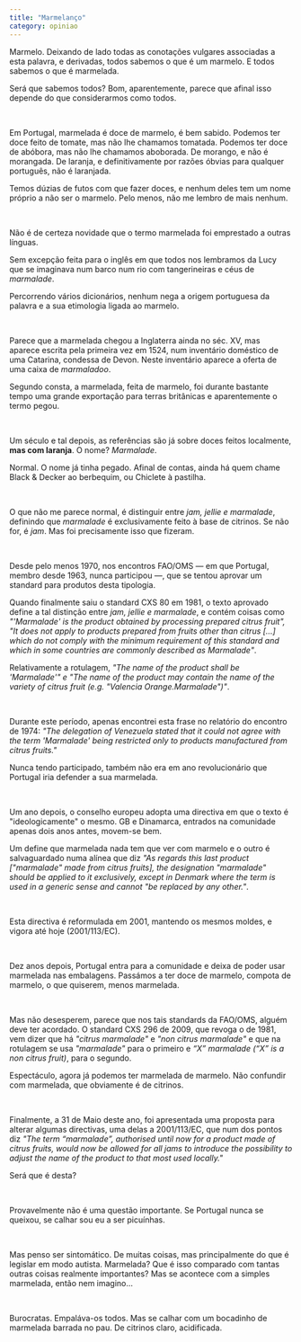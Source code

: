 ```yaml
---
title: "Marmelanço"
category: opiniao
---
```


Marmelo. Deixando de lado todas as conotações vulgares associadas a esta palavra, e derivadas, todos sabemos o que é um marmelo. E todos sabemos o que é marmelada. 

Será que sabemos todos? Bom, aparentemente, parece que afinal isso depende do que considerarmos como todos.

<br/>

Em Portugal, marmelada é doce de marmelo, é bem sabido. Podemos ter doce feito de tomate, mas não lhe chamamos tomatada. Podemos ter doce de abóbora, mas não lhe chamamos aboborada. De morango, e não é morangada. De laranja, e definitivamente por razões óbvias para qualquer português, não é laranjada.

Temos dúzias de futos com que fazer doces, e nenhum deles tem um nome próprio a não ser o marmelo. Pelo menos, não me lembro de mais nenhum.

<br/>

Não é de certeza novidade que o termo marmelada foi emprestado a outras línguas. 

Sem excepção feita para o inglês em que todos nos lembramos da Lucy que se imaginava num barco num rio com tangerineiras e céus de *marmalade*.

Percorrendo vários dicionários, nenhum nega a origem portuguesa da palavra e a sua etimologia ligada ao marmelo. 

<br/>

Parece que a marmelada chegou a Inglaterra ainda no séc. XV, mas aparece escrita pela primeira vez em 1524, num inventário doméstico de uma Catarina, condessa de Devon. Neste inventário aparece a oferta de uma caixa de *marmaladoo*.

Segundo consta, a marmelada, feita de marmelo, foi durante bastante tempo uma grande exportação para terras britânicas e aparentemente o termo pegou.

<br/>

Um século e tal depois, as referências são já sobre doces feitos localmente, __mas com laranja__. O nome? *Marmalade*.

Normal. O nome já tinha pegado. Afinal de contas, ainda há quem chame Black & Decker ao berbequim, ou Chiclete à pastilha.

<br/>

O que não me parece normal, é distinguir entre *jam, jellie e marmalade*, definindo que *marmalade* é exclusivamente feito à base de citrinos. Se não for, é *jam*. Mas foi precisamente isso que fizeram.

<br/>

Desde pelo menos 1970, nos encontros FAO/OMS &mdash; em que Portugal, membro desde 1963, nunca participou &mdash;, que se tentou aprovar um standard para produtos desta tipologia.

Quando finalmente saiu o standard CXS 80 em 1981, o texto aprovado define a tal distinção entre *jam, jellie e marmalade*, e contém coisas como *"'Marmalade' is the product obtained by processing prepared citrus fruit", "It does not apply to products prepared from fruits other than citrus [...] which do not comply with the minimum requirement of this standard and which in some countries are commonly described as Marmalade"*.

Relativamente a rotulagem, *"The name of the product shall be 'Marmalade'" e "The name of the product may contain the name of the variety of citrus fruit (e.g. "Valencia Orange.Marmalade")"*.

<br/>

Durante este período, apenas encontrei esta frase no relatório do encontro de 1974: *"The delegation of Venezuela stated that it could not agree with the term 'Marmalade' being restricted only to products manufactured from citrus fruits."*

Nunca tendo participado, também não era em ano revolucionário que Portugal iria defender a sua marmelada.

<br/>

Um ano depois, o conselho europeu adopta uma directiva em que o texto é "ideologicamente" o mesmo. GB e Dinamarca, entrados na comunidade apenas dois anos antes, movem-se bem.

Um define que marmelada nada tem que ver com marmelo e o outro é salvaguardado numa alínea que diz *"As regards this last product ["marmalade" made from citrus fruits], the designation "marmalade" should be applied to it exclusively, except in Denmark where the term is used in a generic sense and cannot "be replaced by any other."*.

<br/>

Esta directiva é reformulada em 2001, mantendo os mesmos moldes, e vigora até hoje (2001/113/EC).

<br/>

Dez anos depois, Portugal entra para a comunidade e deixa de poder usar marmelada nas embalagens. Passámos a ter doce de marmelo, compota de marmelo, o que quiserem, menos marmelada.

<br/>

Mas não desesperem, parece que nos tais standards da FAO/OMS, alguém deve ter acordado. O standard CXS 296 de 2009, que revoga o de 1981, vem dizer que há *"citrus marmalade"* e *"non citrus marmalade"* e que na rotulagem se usa *"marmalade"* para o primeiro e *“X” marmalade (“X” is a non citrus fruit)*, para o segundo.

Espectáculo, agora já podemos ter marmelada de marmelo. Não confundir com marmelada, que obviamente é de citrinos.

<br/>

Finalmente, a 31 de Maio deste ano, foi apresentada uma proposta para alterar algumas directivas, uma delas a 2001/113/EC, que num dos pontos diz *"The term “marmalade”, authorised until now for a product made of citrus fruits, would now be allowed for all jams to introduce the possibility to adjust the name of the product to that most used locally."*

Será que é desta?

<br/>

Provavelmente não é uma questão importante. Se Portugal nunca se queixou, se calhar sou eu a ser picuínhas.

<br/>

Mas penso ser sintomático. De muitas coisas, mas principalmente do que é legislar em modo autista. Marmelada? Que é isso comparado com tantas outras coisas realmente importantes? Mas se acontece com a simples marmelada, então nem imagino...

<br/>

Burocratas. Empaláva-os todos. Mas se calhar com um bocadinho de marmelada barrada no pau. De citrinos claro, acidificada.
